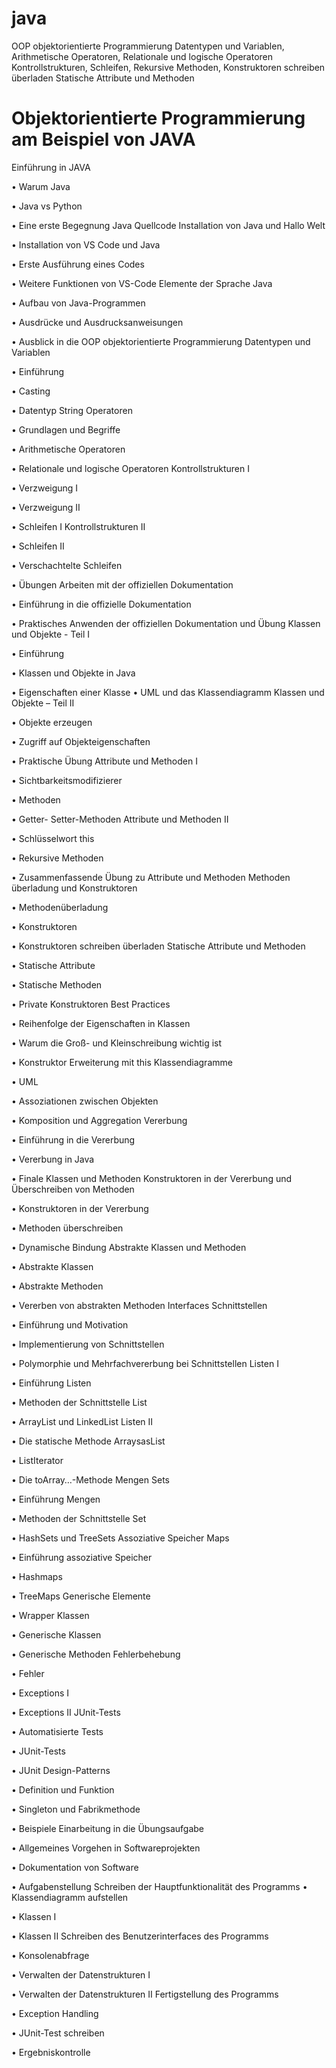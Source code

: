 # java
OOP objektorientierte Programmierung Datentypen und Variablen, Arithmetische Operatoren, Relationale und logische Operatoren Kontrollstrukturen, Schleifen, Rekursive Methoden,  Konstruktoren schreiben überladen Statische Attribute und Methoden

# Objektorientierte Programmierung am Beispiel von JAVA

Einführung in JAVA

• Warum Java

• Java vs Python

• Eine erste Begegnung Java Quellcode Installation von Java und Hallo Welt

• Installation von VS Code und Java

• Erste Ausführung eines Codes

• Weitere Funktionen von VS-Code Elemente der Sprache Java

• Aufbau von Java-Programmen

• Ausdrücke und Ausdrucksanweisungen

• Ausblick in die OOP objektorientierte Programmierung Datentypen und Variablen

• Einführung

• Casting

• Datentyp String Operatoren

• Grundlagen und Begriffe

• Arithmetische Operatoren

• Relationale und logische Operatoren Kontrollstrukturen I

• Verzweigung I

• Verzweigung II

• Schleifen I Kontrollstrukturen II

• Schleifen II

• Verschachtelte Schleifen

• Übungen Arbeiten mit der offiziellen Dokumentation

• Einführung in die offizielle Dokumentation

• Praktisches Anwenden der offiziellen Dokumentation und Übung Klassen und Objekte - Teil I

• Einführung

• Klassen und Objekte in Java

• Eigenschaften einer Klasse
• UML und das Klassendiagramm Klassen und Objekte – Teil II

• Objekte erzeugen

• Zugriff auf Objekteigenschaften

• Praktische Übung Attribute und Methoden I

• Sichtbarkeitsmodifizierer

• Methoden

• Getter- Setter-Methoden Attribute und Methoden II

• Schlüsselwort this

• Rekursive Methoden

• Zusammenfassende Übung zu Attribute und Methoden Methoden überladung und Konstruktoren

• Methodenüberladung

• Konstruktoren

• Konstruktoren schreiben überladen Statische Attribute und Methoden

• Statische Attribute

• Statische Methoden

• Private Konstruktoren Best Practices

• Reihenfolge der Eigenschaften in Klassen

• Warum die Groß- und Kleinschreibung wichtig ist

• Konstruktor Erweiterung mit this Klassendiagramme

• UML

• Assoziationen zwischen Objekten

• Komposition und Aggregation Vererbung

• Einführung in die Vererbung

• Vererbung in Java

• Finale Klassen und Methoden Konstruktoren in der Vererbung und Überschreiben von Methoden

• Konstruktoren in der Vererbung

• Methoden überschreiben

• Dynamische Bindung Abstrakte Klassen und Methoden

• Abstrakte Klassen

• Abstrakte Methoden

• Vererben von abstrakten Methoden
Interfaces Schnittstellen

• Einführung und Motivation

• Implementierung von Schnittstellen

• Polymorphie und Mehrfachvererbung bei Schnittstellen Listen I

• Einführung Listen

• Methoden der Schnittstelle List

• ArrayList und LinkedList Listen II

• Die statische Methode ArraysasList

• ListIterator

• Die toArray…-Methode Mengen Sets

• Einführung Mengen

• Methoden der Schnittstelle Set

• HashSets und TreeSets Assoziative Speicher Maps

• Einführung assoziative Speicher

• Hashmaps

• TreeMaps Generische Elemente

• Wrapper Klassen

• Generische Klassen

• Generische Methoden Fehlerbehebung

• Fehler

• Exceptions I

• Exceptions II JUnit-Tests

• Automatisierte Tests

• JUnit-Tests

• JUnit Design-Patterns

• Definition und Funktion

• Singleton und Fabrikmethode

• Beispiele Einarbeitung in die Übungsaufgabe

• Allgemeines Vorgehen in Softwareprojekten

• Dokumentation von Software

• Aufgabenstellung Schreiben der Hauptfunktionalität des Programms
• Klassendiagramm aufstellen

• Klassen I

• Klassen II Schreiben des Benutzerinterfaces des Programms

• Konsolenabfrage

• Verwalten der Datenstrukturen I

• Verwalten der Datenstrukturen II Fertigstellung des Programms

• Exception Handling

• JUnit-Test schreiben

• Ergebniskontrolle

